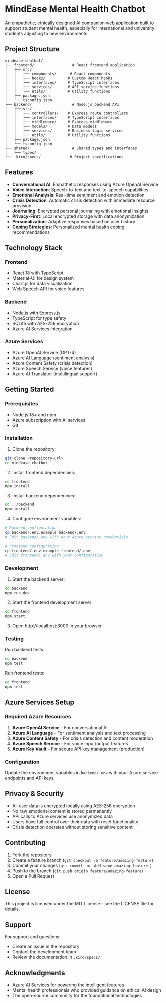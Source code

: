# MindEase Mental Health Chatbot

An empathetic, ethically designed AI companion web application built to support student mental health, especially for international and university students adjusting to new environments.

## Project Structure

```
mindease-chatbot/
├── frontend/                 # React frontend application
│   ├── src/
│   │   ├── components/      # React components
│   │   ├── hooks/          # Custom React hooks
│   │   ├── interfaces/     # TypeScript interfaces
│   │   ├── services/       # API service functions
│   │   └── utils/          # Utility functions
│   ├── package.json
│   └── tsconfig.json
├── backend/                  # Node.js backend API
│   ├── src/
│   │   ├── controllers/    # Express route controllers
│   │   ├── interfaces/     # TypeScript interfaces
│   │   ├── middleware/     # Express middleware
│   │   ├── models/         # Data models
│   │   ├── services/       # Business logic services
│   │   └── utils/          # Utility functions
│   ├── package.json
│   └── tsconfig.json
├── shared/                   # Shared types and interfaces
│   └── types/
└── .kiro/specs/             # Project specifications
```

## Features

- **Conversational AI**: Empathetic responses using Azure OpenAI Service
- **Voice Interaction**: Speech-to-text and text-to-speech capabilities
- **Emotional Analysis**: Real-time sentiment and emotion detection
- **Crisis Detection**: Automatic crisis detection with immediate resource provision
- **Journaling**: Encrypted personal journaling with emotional insights
- **Privacy-First**: Local encrypted storage with data anonymization
- **Personalization**: Adaptive responses based on user history
- **Coping Strategies**: Personalized mental health coping recommendations

## Technology Stack

### Frontend
- React 18 with TypeScript
- Material-UI for design system
- Chart.js for data visualization
- Web Speech API for voice features

### Backend
- Node.js with Express.js
- TypeScript for type safety
- SQLite with AES-256 encryption
- Azure AI Services integration

### Azure Services
- Azure OpenAI Service (GPT-4)
- Azure AI Language (sentiment analysis)
- Azure Content Safety (crisis detection)
- Azure Speech Service (voice features)
- Azure AI Translator (multilingual support)

## Getting Started

### Prerequisites
- Node.js 18+ and npm
- Azure subscription with AI services
- Git

### Installation

1. Clone the repository:
```bash
git clone <repository-url>
cd mindease-chatbot
```

2. Install frontend dependencies:
```bash
cd frontend
npm install
```

3. Install backend dependencies:
```bash
cd ../backend
npm install
```

4. Configure environment variables:
```bash
# Backend configuration
cp backend/.env.example backend/.env
# Edit backend/.env with your Azure service credentials

# Frontend configuration
cp frontend/.env.example frontend/.env
# Edit frontend/.env with your configuration
```

### Development

1. Start the backend server:
```bash
cd backend
npm run dev
```

2. Start the frontend development server:
```bash
cd frontend
npm start
```

3. Open http://localhost:3000 in your browser

### Testing

Run backend tests:
```bash
cd backend
npm test
```

Run frontend tests:
```bash
cd frontend
npm test
```

## Azure Services Setup

### Required Azure Resources
1. **Azure OpenAI Service** - For conversational AI
2. **Azure AI Language** - For sentiment analysis and text processing
3. **Azure Content Safety** - For crisis detection and content moderation
4. **Azure Speech Service** - For voice input/output features
5. **Azure Key Vault** - For secure API key management (production)

### Configuration
Update the environment variables in `backend/.env` with your Azure service endpoints and API keys.

## Privacy & Security

- All user data is encrypted locally using AES-256 encryption
- No raw emotional content is stored permanently
- API calls to Azure services use anonymized data
- Users have full control over their data with reset functionality
- Crisis detection operates without storing sensitive content

## Contributing

1. Fork the repository
2. Create a feature branch (`git checkout -b feature/amazing-feature`)
3. Commit your changes (`git commit -m 'Add some amazing feature'`)
4. Push to the branch (`git push origin feature/amazing-feature`)
5. Open a Pull Request

## License

This project is licensed under the MIT License - see the LICENSE file for details.

## Support

For support and questions:
- Create an issue in the repository
- Contact the development team
- Review the documentation in `.kiro/specs/`

## Acknowledgments

- Azure AI Services for powering the intelligent features
- Mental health professionals who provided guidance on ethical AI design
- The open-source community for the foundational technologies